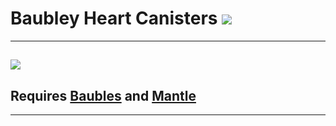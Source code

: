 # Baubley Heart Canisters [![](http://cf.way2muchnoise.eu/full_282947_downloads.svg)](https://minecraft.curseforge.com/projects/baubley-heart-canisters)
---
[![](http://cf.way2muchnoise.eu/versions/Available%20for%20MC_282947_all.svg)](https://minecraft.curseforge.com/projects/baubley-heart-canisters/files)
---
## Requires [Baubles](https://minecraft.curseforge.com/projects/baubles "Download on CurseForge") and [Mantle](https://minecraft.curseforge.com/projects/mantle "Download on CurseForge")
---



